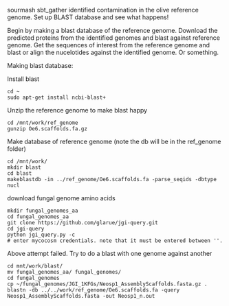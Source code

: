 sourmash sbt_gather identified contamination in the olive reference genome. Set up BLAST database and see what happens!

Begin by making a blast database of the reference genome. Download the predicted proteins from the identified genomes and blast against reference genome. Get the sequences of interest from the reference genome and blast or align the nucelotides against the identified genome. Or something.

Making blast database:

Install blast
```
cd ~
sudo apt-get install ncbi-blast+
```

Unzip the reference genome to make blast happy
```
cd /mnt/work/ref_genome
gunzip Oe6.scaffolds.fa.gz
```
Make database of reference genome (note the db will be in the ref_genome folder)
```
cd /mnt/work/
mkdir blast
cd blast
makeblastdb -in ../ref_genome/Oe6.scaffolds.fa -parse_seqids -dbtype nucl
```

download fungal genome amino acids
```
mkdir fungal_genomes_aa
cd fungal_genomes_aa
git clone https://github.com/glarue/jgi-query.git
cd jgi-query
python jgi_query.py -c 
# enter mycocosm credentials. note that it must be entered between ''. 
```

Above attempt failed. Try to do a blast with one genome against another
```
cd mnt/work/blast/
mv fungal_genomes_aa/ fungal_genomes/
cd fungal_genomes
cp ~/fungal_genomes/JGI_1KFGs/Neosp1_AssemblyScaffolds.fasta.gz .
blastn -db ../../work/ref_genome/Oe6.scaffolds.fa -query Neosp1_AssemblyScaffolds.fasta -out Neosp1_n.out
```

